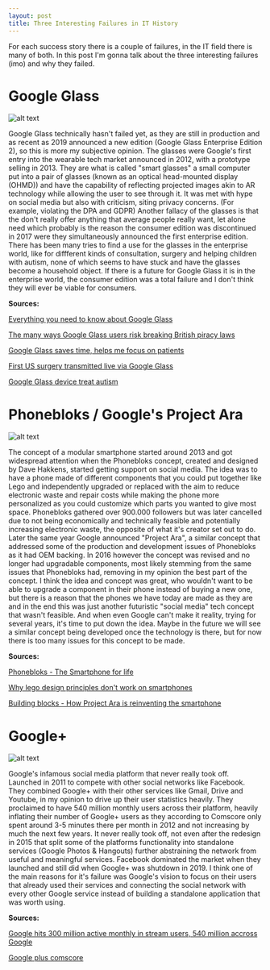 ```yaml
---
layout: post
title: Three Interesting Failures in IT History
---
```


For each success story there is a couple of failures, in the IT field there is many of both. In this post I'm gonna talk about the three interesting failures (imo) 
and why they failed.

Google Glass
====
![alt text](https://upload.wikimedia.org/wikipedia/commons/thumb/a/a8/A_Google_Glass_wearer.jpg/800px-A_Google_Glass_wearer.jpg)

Google Glass technically hasn't failed yet, as they are still in production and as recent as 2019 announced a new edition (Google Glass Enterprise Edition 2), so this is more my subjective opinion.
The glasses were Google's first entry into the wearable tech market announced in 2012, with a prototype selling in 2013. They are what is called "smart glasses" a small computer put into a pair of glasses (known as an optical head-mounted display (OHMD)) and have the capability of reflecting projected images akin to AR technology while allowing the user to see through it.
It was met with hype on social media but also with criticism, siting privacy concerns. (For example, violating the DPA and GDPR)
Another fallacy of the glasses is that the don't really offer anything that average people really want, let alone need which probably is the reason the consumer edition was discontinued in 2017 were they simultaneously announced the first enterprise edition.
There has been many tries to find a use for the glasses in the enterprise world, like for diffferent kinds of consultation, surgery and helping children with autism, none of which seems to have stuck and have the glasses become a household object.
If there is a future for Google Glass it is in the enterprise world, the consumer edition was a total failure and I don't think they will ever be viable for consumers.

**Sources:**

[Everything you need to know about Google Glass](https://www.washingtonpost.com/news/the-switch/wp/2014/02/27/everything-you-need-to-know-about-google-glass/)

[The many ways Google Glass users risk breaking British piracy laws](https://www.forbes.com/sites/thomasbrewster/2014/06/30/the-many-ways-google-glass-users-risk-breaking-british-privacy-laws/)

[Google Glass saves time, helps me focus on patients](https://www.charlotteobserver.com/living/health-family/karen-garloch/article45336984.html)

[First US surgery transmitted live via Google Glass](https://medicalxpress.com/news/2013-08-surgery-transmitted-google-glass-video.html)

[Google Glass device treat autism](https://www.nytimes.com/2019/07/17/technology/google-glass-device-treat-autism.html)


Phonebloks / Google's Project Ara
======

![alt text](https://upload.wikimedia.org/wikipedia/commons/thumb/6/6a/Phonebloks_open.jpg/1920px-Phonebloks_open.jpg)

The concept of a modular smartphone started around 2013 and got widespread attention when the Phonebloks concept, created and designed by Dave Hakkens, started getting support on social media. 
The idea was to have a phone made of different components that you could put together like Lego and independently upgraded or replaced with the aim to reduce electronic waste and repair costs while making the phone more personalized as you could customize which parts you wanted to give most space.
Phonebloks gathered over 900.000 followers but was later cancelled due to not being economically and technically feasible and potentially increasing electronic waste, the opposite of what it's creator set out to do.
Later the same year Google announced "Project Ara", a similar concept that addressed some of the production and development issues of Phonebloks as it had OEM backing.
In 2016 however the concept was revised and no longer had upgradable components, most likely stemming from the same issues that Phonebloks had, removing in my opinion the best part of the concept.
I think the idea and concept was great, who wouldn't want to be able to upgrade a component in their phone instead of buying a new one, but there is a reason that the phones we have today are made as they are and in the end this was just another futuristic "social media" tech concept that wasn't feasible. And when even Google can't make it reality, trying for several years, it's time to put down the idea.
Maybe in the future we will see a similar concept being developed once the technology is there, but for now there is too many issues for this concept to be made.

**Sources:** 

[Phonebloks - The Smartphone for life](http://edition.cnn.com/2013/09/19/tech/innovation/phonebloks-the-smartphone-for-life/)

[Why lego design principles don't work on smartphones](https://www.fastcompany.com/3017409/why-lego-design-principles-dont-work-on-smartphones/)

[Building blocks - How Project Ara is reinventing the smartphone](https://www.theverge.com/2014/4/15/5615880/building-blocks-how-project-ara-is-reinventing-the-smartphone)


Google+
======

![alt text](https://i1.wp.com/www.the-vital-edge.com/wp-content/uploads/2019/01/Google-Plus-Fall.jpg?fit=800%2C600&ssl=1)

Google's infamous social media platform that never really took off. Launched in 2011 to compete with other social networks like Facebook. They combined Google+ with their other services like Gmail, Drive and Youtube, in my opinion to drive up their user statistics heavily.
They proclaimed to have 540 million monthly users across their platform, heavily inflating their number of Google+ users as they according to Comscore only spent around 3-5 minutes there per month in 2012 and not increasing by much the next few years.
It never really took off, not even after the redesign in 2015 that split some of the platforms functionality into standalone services (Google Photos & Hangouts) further abstraining the network from useful and meaningful services. 
Facebook dominated the market when they launched and still did when Google+ was shutdown in 2019. I think one of the main reasons for it's failure was Google's vision to focus on their users that already used their services and connecting the social network with every other Google service instead of building a standalone application that was worth using.

**Sources:**

[Google hits 300 million active monthly in stream users, 540 million accross Google](https://marketingland.com/google-hits-300-million-active-monthly-in-stream-users-540-million-across-google-63354)

[Google plus comscore](https://edition.cnn.com/2012/02/28/tech/social-media/google-plus-comscore/index.html)




